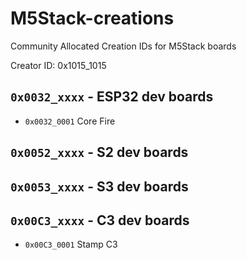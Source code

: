 # M5Stack-creations
Community Allocated Creation IDs for M5Stack boards

Creator ID: 0x1015_1015

## `0x0032_xxxx` - ESP32 dev boards
* `0x0032_0001` Core Fire

## `0x0052_xxxx` - S2 dev boards

## `0x0053_xxxx` - S3 dev boards

## `0x00C3_xxxx` - C3 dev boards
*  `0x00C3_0001` Stamp C3
